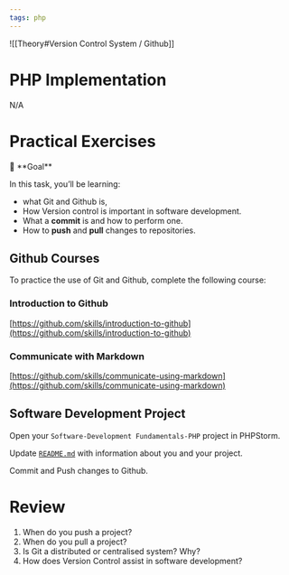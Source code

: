 ```yaml
---
tags: php
---
```


![[Theory#Version Control System / Github]]
# PHP Implementation

N/A

# Practical Exercises

<aside>
🏁 **Goal**

In this task, you’ll be learning:

- what Git and Github is,
- How Version control is important in software development.
- What a **commit** is and how to perform one.
- How to **push** and **pull** changes to repositories.
</aside>

## Github Courses

To practice the use of Git and Github, complete the following course:

### Introduction to Github

[https://github.com/skills/introduction-to-github](https://github.com/skills/introduction-to-github)

### Communicate with Markdown

[https://github.com/skills/communicate-using-markdown](https://github.com/skills/communicate-using-markdown)

## Software Development Project

Open your `Software-Development Fundamentals-PHP` project in PHPStorm.

Update [`README.md`](http://README.md) with information about you and your project.

Commit and Push changes to Github.

# Review

1. When do you push a project?
2. When do you pull a project?
3. Is Git a distributed or centralised system? Why?
4. How does Version Control assist in software development?
